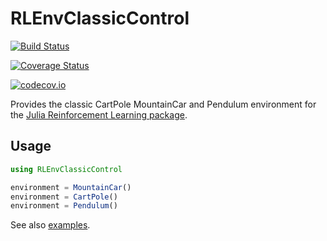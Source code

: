 # RLEnvClassicControl

[![Build Status](https://travis-ci.org/JuliaReinforcementLearning/RLEnvClassicControl.jl.svg?branch=master)](https://travis-ci.org/JuliaReinforcementLearning/RLEnvClassicControl.jl)

[![Coverage Status](https://coveralls.io/repos/JuliaReinforcementLearning/RLEnvClassicControl.jl/badge.svg?branch=master&service=github)](https://coveralls.io/github/JuliaReinforcementLearning/RLEnvClassicControl.jl?branch=master)

[![codecov.io](http://codecov.io/github/JuliaReinforcementLearning/RLEnvClassicControl.jl/coverage.svg?branch=master)](http://codecov.io/github/JuliaReinforcementLearning/RLEnvClassicControl.jl?branch=master)


Provides the classic CartPole MountainCar and Pendulum environment for the [Julia Reinforcement Learning package](https://github.com/JuliaReinforcementLearning/ReinforcementLearning.jl).

## Usage

```julia
using RLEnvClassicControl

environment = MountainCar()
environment = CartPole()
environment = Pendulum()
```

See also [examples](examples).


